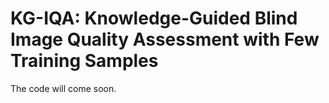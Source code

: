 # KG-IQA: Knowledge-Guided Blind Image Quality Assessment with Few Training Samples
The code will come soon.
